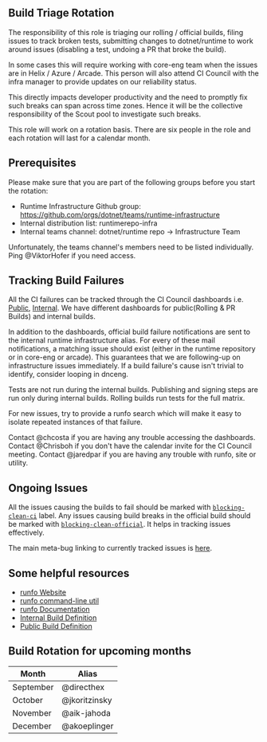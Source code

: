 ## Build Triage Rotation

The responsibility of this role is triaging our rolling / official builds, filing issues to track broken tests, submitting changes to dotnet/runtime to work around issues (disabling a test, undoing a PR that broke the build). 

In some cases this will require working with core-eng team when the issues are in Helix / Azure / Arcade. This person will also attend CI Council with the infra manager to provide updates on our reliability status.

This directly impacts developer productivity and the need to promptly fix such breaks can span across time zones. Hence it will be the collective responsibility of the Scout pool to investigate such breaks. 

This role will work on a rotation basis. There are six people in the role and each rotation will last for a calendar month.

## Prerequisites
Please make sure that you are part of the following groups before you start the rotation:
- Runtime Infrastructure Github group: https://github.com/orgs/dotnet/teams/runtime-infrastructure
- Internal distribution list: runtimerepo-infra
- Internal teams channel: dotnet/runtime repo -> Infrastructure Team

Unfortunately, the teams channel's members need to be listed individually. Ping @ViktorHofer if you need access.

## Tracking Build Failures
All the CI failures can be tracked through the CI Council dashboards i.e.  [Public](https://dev.azure.com/dnceng/public/_dashboards/dashboard/40ac4990-3498-4b3a-85dd-2ffde961d672), [Internal](https://dev.azure.com/dnceng/internal/_dashboards/dashboard/e1bb572d-a2b0-488f-a58a-54c73a547f0d).
We have different dashboards for public(Rolling & PR Builds) and internal builds.

In addition to the dashboards, official build failure notifications are sent to the internal runtime infrastructure alias. For every of these mail notifications, a matching issue should exist (either in the runtime repository or in core-eng or arcade). This guarantees that we are following-up on infrastructure issues immediately. If a build failure's cause isn't trivial to identify, consider looping in dnceng. 

Tests are not run during the internal builds. Publishing and signing steps are run only during  internal builds. Rolling builds run tests for the full matrix. 

For new issues, try to provide a runfo search which will make it easy to isolate repeated instances of that failure.

Contact @chcosta if you are having any trouble accessing the dashboards.
Contact @Chrisboh if you don't have the calendar invite for the CI Council meeting.
Contact @jaredpar if you are having any trouble with runfo, site or utility.

## Ongoing Issues

All the issues causing the builds to fail should be marked with [`blocking-clean-ci`](https://github.com/dotnet/runtime/issues?q=is%3Aissue+is%3Aopen+label%3Ablocking-clean-ci) label. 
Any issues causing build breaks in the official build should be marked with [`blocking-clean-official`](https://github.com/dotnet/runtime/issues?q=is%3Aissue+is%3Aopen+label%3Ablocking-clean-official).
It helps in tracking issues effectively.

The main meta-bug linking to currently tracked issues is [here](https://github.com/dotnet/runtime/issues/702).

## Some helpful resources
- [runfo Website](https://runfo.azurewebsites.net/)
- [runfo command-line util](https://github.com/jaredpar/devops-util)
- [runfo Documentation](https://github.com/jaredpar/devops-util/tree/master/runfo)
- [Internal Build Definition](https://dev.azure.com/dnceng/internal/_build?definitionId=679)
- [Public Build Definition](https://dev.azure.com/dnceng/public/_build?definitionId=686)

## Build Rotation for upcoming months

| Month | Alias  | 
|-------|-----------|
| September |  @directhex  |
| October  | @jkoritzinsky |
| November  | @aik-jahoda  |
| December  | @akoeplinger   |
